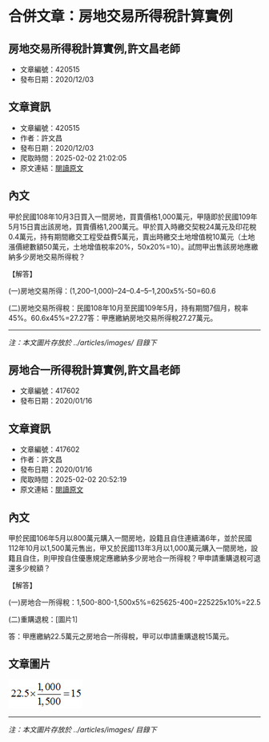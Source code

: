 # 合併文章：房地交易所得稅計算實例

## 房地交易所得稅計算實例,許文昌老師
- 文章編號：420515
- 發布日期：2020/12/03


## 文章資訊
- 文章編號：420515
- 作者：許文昌
- 發布日期：2020/12/03
- 爬取時間：2025-02-02 21:02:05
- 原文連結：[閱讀原文](https://real-estate.get.com.tw/Columns/detail.aspx?no=420515)

## 內文
甲於民國108年10月3日買入一間房地，買賣價格1,000萬元，甲隨即於民國109年5月15日賣出該房地，買賣價格1,200萬元。甲於買入時繳交契稅24萬元及印花稅0.4萬元，持有期間繳交工程受益費5萬元，賣出時繳交土地增值稅10萬元（土地漲價總數額50萬元，土地增值稅率20%，50x20%=10）。試問甲出售該房地應繳納多少房地交易所得稅？

【解答】

(一)房地交易所得：(1,200–1,000)–24–0.4–5–1,200x5%-50=60.6

(二)房地交易所得稅：民國108年10月至民國109年5月，持有期間7個月，稅率45%。60.6x45%=27.27答：甲應繳納房地交易所得稅27.27萬元。

---
*注：本文圖片存放於 ../articles/images/ 目錄下*


## 房地合一所得稅計算實例,許文昌老師
- 文章編號：417602
- 發布日期：2020/01/16


## 文章資訊
- 文章編號：417602
- 作者：許文昌
- 發布日期：2020/01/16
- 爬取時間：2025-02-02 20:52:19
- 原文連結：[閱讀原文](https://real-estate.get.com.tw/Columns/detail.aspx?no=417602)

## 內文
甲於民國106年5月以800萬元購入一間房地，設籍且自住連續滿6年，並於民國112年10月以1,500萬元售出，甲又於民國113年3月以1,000萬元購入一間房地，設籍且自住，則甲按自住優惠規定應繳納多少房地合一所得稅？甲申請重購退稅可退還多少稅額？

【解答】

(一)房地合一所得稅：1,500-800-1,500x5%=625625-400=225225x10%=22.5

(二)重購退稅：[圖片1]

答：甲應繳納22.5萬元之房地合一所得稅，甲可以申請重購退稅15萬元。

## 文章圖片

![圖片1](../articles/images/417602_d871d834.png)


---
*注：本文圖片存放於 ../articles/images/ 目錄下*

